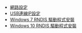 
* [網路設定](./faq/network.md)
* [USB連線IP設定](./faq/gadget.md)
* [Windows 7 RNDIS 驅動程式安裝](./faq/windows7_rndis.md)
* [Windows 10 RNDIS 驅動程式安裝](./faq/windows10_rndis.md)